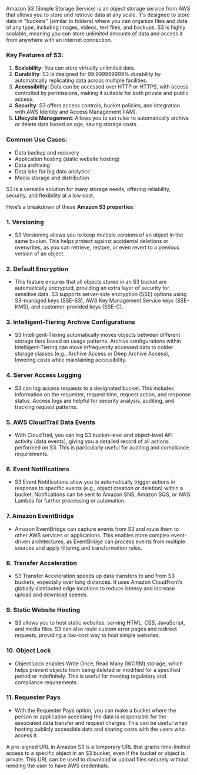 Amazon S3 (Simple Storage Service) is an object storage service from AWS that allows you to store and retrieve data at any scale. It's designed to store data in "buckets" (similar to folders) where you can organize files and data of any type, including images, videos, text files, and backups. S3 is highly scalable, meaning you can store unlimited amounts of data and access it from anywhere with an internet connection.

### Key Features of S3:
1. **Scalability**: You can store virtually unlimited data.
2. **Durability**: S3 is designed for 99.999999999% durability by automatically replicating data across multiple facilities.
3. **Accessibility**: Data can be accessed over HTTP or HTTPS, with access controlled by permissions, making it suitable for both private and public access.
4. **Security**: S3 offers access controls, bucket policies, and integration with AWS Identity and Access Management (IAM).
5. **Lifecycle Management**: Allows you to set rules to automatically archive or delete data based on age, saving storage costs.

### Common Use Cases:
- Data backup and recovery
- Application hosting (static website hosting)
- Data archiving
- Data lake for big data analytics
- Media storage and distribution

S3 is a versatile solution for many storage needs, offering reliability, security, and flexibility at a low cost.


Here’s a breakdown of these **Amazon S3 properties**:

### 1. **Versioning**
   - S3 Versioning allows you to keep multiple versions of an object in the same bucket. This helps protect against accidental deletions or overwrites, as you can retrieve, restore, or even revert to a previous version of an object.

### 2. **Default Encryption**
   - This feature ensures that all objects stored in an S3 bucket are automatically encrypted, providing an extra layer of security for sensitive data. S3 supports server-side encryption (SSE) options using S3-managed keys (SSE-S3), AWS Key Management Service keys (SSE-KMS), and customer-provided keys (SSE-C).

### 3. **Intelligent-Tiering Archive Configurations**
   - S3 Intelligent-Tiering automatically moves objects between different storage tiers based on usage patterns. Archive configurations within Intelligent-Tiering can move infrequently accessed data to colder storage classes (e.g., Archive Access or Deep Archive Access), lowering costs while maintaining accessibility.

### 4. **Server Access Logging**
   - S3 can log access requests to a designated bucket. This includes information on the requester, request time, request action, and response status. Access logs are helpful for security analysis, auditing, and tracking request patterns.

### 5. **AWS CloudTrail Data Events**
   - With CloudTrail, you can log S3 bucket-level and object-level API activity (data events), giving you a detailed record of all actions performed on S3. This is particularly useful for auditing and compliance requirements.

### 6. **Event Notifications**
   - S3 Event Notifications allow you to automatically trigger actions in response to specific events (e.g., object creation or deletion) within a bucket. Notifications can be sent to Amazon SNS, Amazon SQS, or AWS Lambda for further processing or automation.

### 7. **Amazon EventBridge**
   - Amazon EventBridge can capture events from S3 and route them to other AWS services or applications. This enables more complex event-driven architectures, as EventBridge can process events from multiple sources and apply filtering and transformation rules.

### 8. **Transfer Acceleration**
   - S3 Transfer Acceleration speeds up data transfers to and from S3 buckets, especially over long distances. It uses Amazon CloudFront’s globally distributed edge locations to reduce latency and increase upload and download speeds.

### 9. **Static Website Hosting**
   - S3 allows you to host static websites, serving HTML, CSS, JavaScript, and media files. S3 can also route custom error pages and redirect requests, providing a low-cost way to host simple websites.

### 10. **Object Lock**
   - Object Lock enables Write Once, Read Many (WORM) storage, which helps prevent objects from being deleted or modified for a specified period or indefinitely. This is useful for meeting regulatory and compliance requirements.

### 11. **Requester Pays**
   - With the Requester Pays option, you can make a bucket where the person or application accessing the data is responsible for the associated data transfer and request charges. This can be useful when hosting publicly accessible data and sharing costs with the users who access it.


A pre-signed URL in Amazon S3 is a temporary URL that grants time-limited access to a specific object in an S3 bucket, even if the bucket or object is private. This URL can be used to download or upload files securely without needing the user to have AWS credentials.


